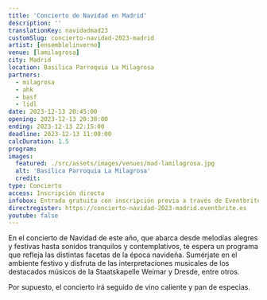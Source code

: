 ```yaml
---
title: 'Concierto de Navidad en Madrid'
description: ''
translationKey: navidadmad23
customSlug: concierto-navidad-2023-madrid
artist: [ensemblelinverno]
venue: [lamilagrosa]
city: Madrid
location: Basilica Parroquia La Milagrosa
partners:
  - milagrosa
  - ahk
  - basf
  - lidl
date: 2023-12-13 20:45:00
opening: 2023-12-13 20:30:00
ending: 2023-12-13 22:15:00
deadline: 2023-12-13 11:00:00
calcDuration: 1.5
program:
images:
  featured: ./src/assets/images/venues/mad-lamilagrosa.jpg
  alt: 'Basilica Parroquia La Milagrosa'
  credit:
type: Concierto
access: Inscripción directa
infobox: Entrada gratuita con inscripción previa a través de Eventbrite.
directregister: https://concierto-navidad-2023-madrid.eventbrite.es
youtube: false
---
```


En el concierto de Navidad de este año, que abarca desde melodías alegres y festivas hasta sonidos tranquilos y contemplativos, te espera un programa que refleja las distintas facetas de la época navideña. Sumérjate en el ambiente festivo y disfruta de las interpretaciones musicales de los destacados músicos de la Staatskapelle Weimar y Dresde, entre otros.

Por supuesto, el concierto irá seguido de vino caliente y pan de especias.
